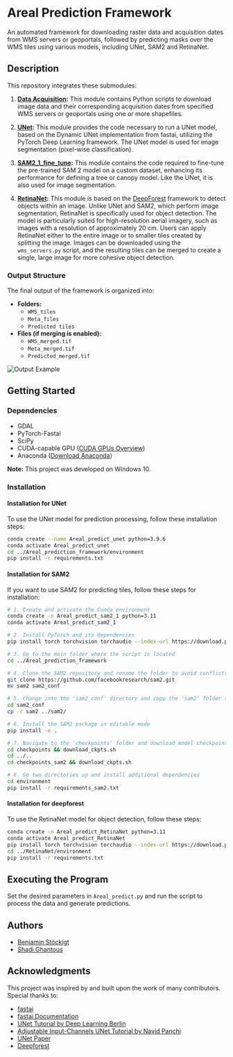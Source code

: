 # Areal Prediction Framework

An automated framework for downloading raster data and acquisition dates from WMS servers or geoportals, followed by predicting masks over the WMS tiles using various models, including UNet, SAM2 and RetinaNet.

## Description

This repository integrates these submodules:

1. **[Data Acquisition](https://github.com/LUP-LuftbildUmweltPlanung/Data_acquisition):** This module contains Python scripts to download image data and their corresponding acquisition dates from specified WMS servers or geoportals using one or more shapefiles.

2. **[UNet](https://arxiv.org/abs/1505.04597):** This module provides the code necessary to run a UNet model, based on the Dynamic UNet implementation from fastai, utilizing the PyTorch Deep Learning framework. The UNet model is used for image segmentation (pixel-wise classification).

3. **[SAM2_1_fine_tune](https://github.com/LUP-LuftbildUmweltPlanung/SAM2_1_fine_tune/tree/main):** This module contains the code required to fine-tune the pre-trained SAM 2 model on a custom dataset, enhancing its performance for defining a tree or canopy model. Like the UNet, it is also used for image segmentation.

4. **[RetinaNet](https://arxiv.org/abs/1708.02002):** This module is based on the [DeepForest](https://github.com/weecology/DeepForest) framework to detect objects within an image. Unlike UNet and SAM2, which perform image segmentation, RetinaNet is specifically used for object detection. The model is particularly suited for high-resolution aerial imagery, such as images with a resolution of approximately 20 cm. Users can apply RetinaNet either to the entire image or to smaller tiles created by splitting the image. Images can be downloaded using the `wms_servers.py` script, and the resulting tiles can be merged to create a single, large image for more cohesive object detection.

### Output Structure
The final output of the framework is organized into:
- **Folders:**
  - `WMS_tiles` 
  - `Meta_files` 
  - `Predicted tiles`
- **Files (if merging is enabled):**
  - `WMS_merged.tif`
  - `Meta_merged.tif`
  - `Predicted_merged.tif`

![Output Example](https://github.com/user-attachments/assets/bbb1a98e-c121-4a00-b561-e871cd316373)

## Getting Started

### Dependencies

- GDAL
- PyTorch-Fastai
- SciPy
- CUDA-capable GPU ([CUDA GPUs Overview](https://developer.nvidia.com/cuda-gpus))
- Anaconda ([Download Anaconda](https://www.anaconda.com/products/distribution))

**Note:** This project was developed on Windows 10.

### Installation

#### Installation for UNet
To use the UNet model for prediction processing, follow these installation steps:
```bash
conda create --name Areal_predict_unet python=3.9.6
conda activate Areal_predict_unet
cd ../Areal_prediction_framework/environment
pip install -r requirements.txt
```

#### Installation for SAM2
If you want to use SAM2 for predicting tiles, follow these steps for installation:
```bash
# 1. Create and activate the Conda environment
conda create -n Areal_predict_sam2_1 python=3.11
conda activate Areal_predict_sam2_1

# 2. Install PyTorch and its dependencies
pip install torch torchvision torchaudio --index-url https://download.pytorch.org/whl/cu118

# 3. Go to the main folder where the script is located
cd ../Areal_prediction_framework

# 4. Clone the SAM2 repository and rename the folder to avoid conflicts
git clone https://github.com/facebookresearch/sam2.git
mv sam2 sam2_conf

# 5. Change into the 'sam2_conf' directory and copy the 'sam2' folder to the 'sam2_1_fine_tune-main' folder
cd sam2_conf
cp -r sam2 ../sam2/

# 6. Install the SAM2 package in editable mode
pip install -e .

# 7. Navigate to the 'checkpoints' folder and download model checkpoints
cd checkpoints && download_ckpts.sh
cd ../..
cd checkpoints_sam2 && download_ckpts.sh

# 8. Go two directories up and install additional dependencies
cd environment
pip install -r requirements_sam2.txt
```

#### Installation for deepforest
To use the RetinaNet model for object detection, follow these steps:
```bash
conda create -n Areal_predict_RetinaNet python=3.11
conda activate Areal_predict_RetinaNet
pip install torch torchvision torchaudio --index-url https://download.pytorch.org/whl/cu118
cd ../RetinaNet/environment
pip install -r requirements.txt
```

## Executing the Program

Set the desired parameters in `Areal_predict.py` and run the script to process the data and generate predictions.

## Authors

- [Benjamin Stöckigt](https://github.com/benjaminstoeckigt)
- [Shadi Ghantous](https://github.com/Shadiouss)

## Acknowledgments

This project was inspired by and built upon the work of many contributors. Special thanks to:

- [fastai](https://www.fast.ai/)
- [fastai Documentation](https://docs.fast.ai/)
- [UNet Tutorial by Deep Learning Berlin](https://deeplearning.berlin/satellite%20imagery/computer%20vision/fastai/2021/02/17/Building-Detection-SpaceNet7.html)
- [Adjustable Input-Channels UNet Tutorial by Navid Panchi](https://github.com/navidpanchi/N-Channeled-Input-UNet-Fastai/blob/master/N-Channeled-Input-UNet%20.ipynb)
- [UNet Paper](https://arxiv.org/abs/1505.04597)
- [Deepforest](https://deepforest.readthedocs.io/en/latest/)

